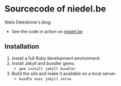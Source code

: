 # Sourcecode of niedel.be

Niels Delestinne's blog.
- See the code in action on [niedel.be](https://niedel.be)

## Installation
1. Install a full Ruby development environment.
2. Install Jekyll and bundler gems.
    - `gem install jekyll bundler`
3. Build the site and make it available on a local server.
    - `bundle exec jekyll serve`
